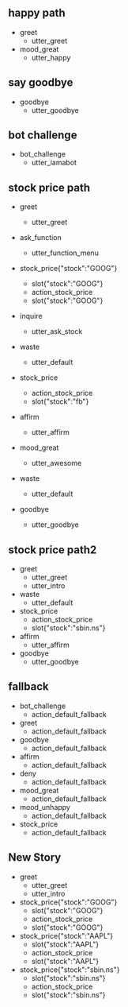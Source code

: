 ## happy path
* greet
  - utter_greet
* mood_great
  - utter_happy

## say goodbye
* goodbye
  - utter_goodbye

## bot challenge
* bot_challenge
  - utter_iamabot

## stock price path
* greet
  - utter_greet
* ask_function
  - utter_function_menu
* stock_price{"stock":"GOOG"}
    - slot{"stock":"GOOG"}
    - action_stock_price
    - slot{"stock":"GOOG"}
* inquire
  - utter_ask_stock
* waste
  - utter_default
* stock_price
  - action_stock_price
  - slot{"stock":"fb"}
* affirm
  - utter_affirm
* mood_great
  - utter_awesome
* waste
  - utter_default

* goodbye
  - utter_goodbye

## stock price path2
* greet
  - utter_greet
  - utter_intro
* waste
  - utter_default
* stock_price
  - action_stock_price
  - slot{"stock":"sbin.ns"}
* affirm
  - utter_affirm
* goodbye
  - utter_goodbye

## fallback
* bot_challenge
  - action_default_fallback
* greet
  - action_default_fallback
* goodbye
  - action_default_fallback
* affirm
  - action_default_fallback
* deny
  - action_default_fallback
* mood_great
  - action_default_fallback
* mood_unhappy
  - action_default_fallback
* stock_price
  - action_default_fallback

## New Story
* greet
    - utter_greet
    - utter_intro
* stock_price{"stock":"GOOG"}
    - slot{"stock":"GOOG"}
    - action_stock_price
    - slot{"stock":"GOOG"}
* stock_price{"stock":"AAPL"}
    - slot{"stock":"AAPL"}
    - action_stock_price
    - slot{"stock":"AAPL"}
* stock_price{"stock":"sbin.ns"}
    - slot{"stock":"sbin.ns"}
    - action_stock_price
    - slot{"stock":"sbin.ns"}

